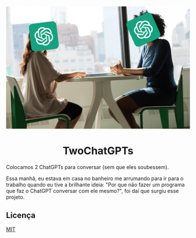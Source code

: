 <p align="center">
    <img src="https://raw.githubusercontent.com/cahian/TwoChatGPTs/main/public/readme.png" alt="TwoChatGPTs README image">
</p>
<h1 align="center">TwoChatGPTs</h1>

Colocamos 2 ChatGPTs para conversar (sem que eles soubessem).

Essa manhã, eu estava em casa no banheiro me arrumando para ir para o trabalho quando eu tive a brilhante ideia: "Por que não fazer um programa que faz o ChatGPT conversar com ele mesmo?", foi daí que surgiu esse projeto.

## Licença

[MIT](https://choosealicense.com/licenses/mit/)
